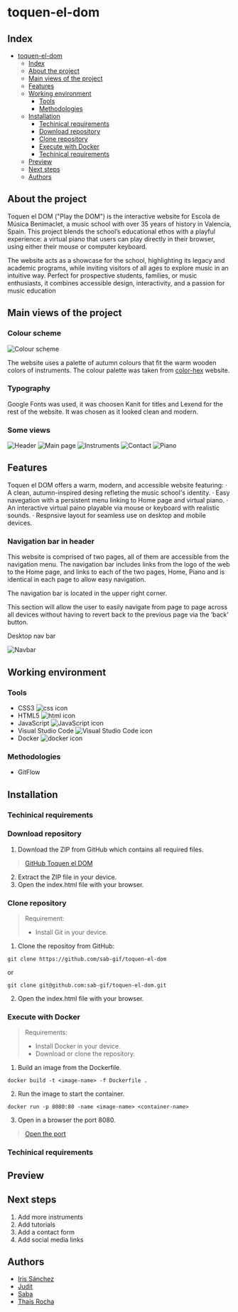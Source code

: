 # toquen-el-dom

## Index

- [toquen-el-dom](#toquen-el-dom)
  - [Index](#index)
  - [About the project](#about-the-project)
  - [Main views of the project](#main-views-of-the-project)
  - [Features](#features)
  - [Working environment](#working-environment)
    - [Tools](#tools)
    - [Methodologies](#methodologies)
  - [Installation](#installation)
    - [Techinical requirements](#techinical-requirements)
    - [Download repository](#download-repository)
    - [Clone repository](#clone-repository)
    - [Execute with Docker](#execute-with-docker)
    - [Techinical requirements](#techinical-requirements-1)
  - [Preview](#preview)
  - [Next steps](#next-steps)
  - [Authors](#authors)

## About the project

Toquen el DOM ("Play the DOM") is the interactive website for Escola de Música Benimaclet, a music school with over 35 years of history in Valencia, Spain. This project blends the school’s educational ethos with a playful experience: a virtual piano that users can play directly in their browser, using either their mouse or computer keyboard.

The website acts as a showcase for the school, highlighting its legacy and academic programs, while inviting visitors of all ages to explore music in an intuitive way. Perfect for prospective students, families, or music enthusiasts, it combines accessible design, interactivity, and a passion for music education

## Main views of the project

### Colour scheme

![Colour scheme](assets/images-readme/color-scheme.png) 

The website uses a palette of autumn colours that fit the warm wooden colors of instruments. The colour palette was taken from [color-hex](https://www.color-hex.com/) website.

### Typography

Google Fonts was used, it was choosen Kanit for titles and Lexend for the rest of the website. It was chosen as it looked clean and modern.

### Some views

![Header](assets/images-readme/navbar.png) 
![Main page](assets/images-readme/intro.png) 
![Instruments](assets/images-readme/instruments.png)
![Contact](assets/images-readme/contact.png) 
![Piano](assets/images-readme/piano.png)  

## Features

Toquen el DOM offers a warm, modern, and accessible website featuring:
· A clean, autumn-inspired desing refleting the music school's identity.
· Easy navegation with a persistent menu linking to Home page and virtual piano.
· An interactive virtual paino playable via mouse or keyboard with realistic sounds.
· Respnsive layout for seamless use on desktop and mobile devices.

### Navigation bar in header

This website is comprised of two pages, all of them are accessible from the navigation menu. The navigation bar includes links from the logo of the web to the Home page, and links to each of the two pages, Home, Piano and is identical in each page to allow easy navigation.

The navigation bar is located in the upper right corner.

This section will allow the user to easily navigate from page to page across all devices without having to revert back to the previous page via the ‘back’ button. 

Desktop nav bar

![Navbar](assets/images-readme/navbar.png)

## Working environment

### Tools

- CSS3 ![css icon](https://img.shields.io/badge/CSS3-1572B6?style=for-the-badge&logo=css3&logoColor=white)
- HTML5 ![html icon](https://img.shields.io/badge/HTML5-E34F26?style=for-the-badge&logo=html5&logoColor=white)
- JavaScript ![JavaScript icon](https://img.shields.io/badge/JavaScript-323330?style=for-the-badge&logo=javascript&logoColor=F7DF1E)
- Visual Studio Code ![Visual Studio Code icon](https://img.shields.io/badge/VSCode-0078D4?style=for-the-badge&logo=visual%20studio%20code&logoColor=white)
- Docker ![docker icon](https://img.shields.io/badge/Docker-2CA5E0?style=for-the-badge&logo=docker&logoColor=white)

### Methodologies

- GitFlow

## Installation

### Techinical requirements

### Download repository
1. Download the ZIP from GitHub which contains all required files.
> [GitHub Toquen el DOM](https://github.com/sab-gif/toquen-el-dom)
2. Extract the ZIP file in your device.
3. Open the index.html file with your browser.

### Clone repository

> Requirement:
> - Install Git in your device.

1. Clone the repositoy from GitHub:
```
git clone https://github.com/sab-gif/toquen-el-dom
```
or
```
git clone git@github.com:sab-gif/toquen-el-dom.git
```
2. Open the index.html file with your browser.

### Execute with Docker

>Requirements:
> - Install Docker in your device.
> - Download or clone the repository.


1. Build an image from the Dockerfile.
```
docker build -t <image-name> -f Dockerfile .
```
2. Run the image to start the container.
```
docker run -p 8080:80 -name <image-name> <container-name>
```
3. Open in a browser the port 8080.

> [Open the port](http://127.0.0.1:8080/)

### Techinical requirements

<!-- <details><summary>Toggle me!</summary>Peek a boo!</details> -->

## Preview




## Next steps

1. Add more instruments
2. Add tutorials
3. Add a contact form
4. Add social media links

## Authors

- [Iris Sánchez](https://github.com/isanort)
- [Judit](https://github.com/J-uds)
- [Saba](https://github.com/sab-gif)
- [Thais Rocha](https://github.com/thaisrqueiroz) 